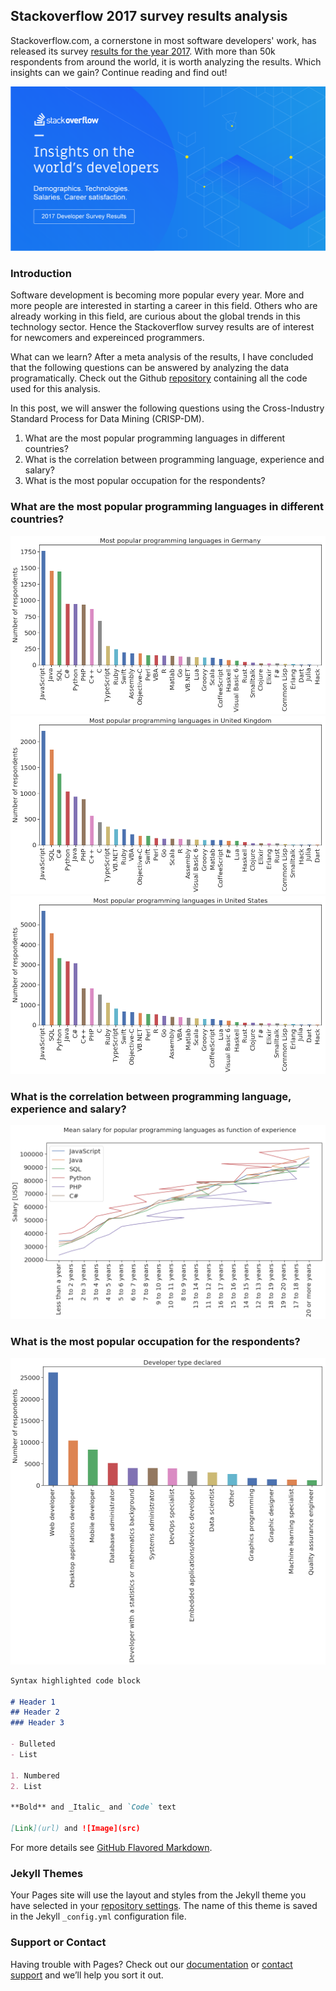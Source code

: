 ## Stackoverflow 2017 survey results analysis

Stackoverflow.com, a cornerstone in most software developers' work, has released its survey [results for the year 2017](https://insights.stackoverflow.com/survey). With more than 50k respondents from around the world, it is worth analyzing the results. Which insights can we gain? Continue reading and find out! 

![Alt text](resources/stack_overflow_image_logo.png?raw=true "Stackoverflow survery logo")

### Introduction
Software development is becoming more popular every year. More and more people are interested in starting a career in this field. Others who are already working in this field, are curious about the global trends in this technology sector. Hence the Stackoverflow survey results are of interest for newcomers and expereinced programmers.

What can we learn? After a meta analysis of the results, I have concluded that the following questions can be answered by analyzing the data programatically. Check out the Github [repository](https://github.com/fertrevino/write_a_data_science_blog_post) containing all the code used for this analysis.

In this post, we will answer the following questions using the Cross-Industry Standard Process for Data Mining (CRISP-DM).

1. What are the most popular programming languages in different countries? 
2. What is the correlation between programming language, experience and salary?
3. What is the most popular occupation for the respondents?



### What are the most popular programming languages in different countries? 
![Alt text](resources/language_chart_Germany.png?raw=true "Most popular programing languages in Germany (2017)")
![Alt text](resources/language_chart_United_Kingdom.png?raw=true "Most popular programing languages in United Kingdom (2017)")
![Alt text](resources/language_chart_United_States.png?raw=true "Most popular programing languages in United States (2017)")


### What is the correlation between programming language, experience and salary?
![Alt text](resources/mean_salary_popular_language_for_experience.png?raw=true "Salary as function of experience for popular programming languages (2017)")




### What is the most popular occupation for the respondents?
![Alt text](resources/developer_types.png?raw=true "Most common developer types (2017)")




```markdown
Syntax highlighted code block

# Header 1
## Header 2
### Header 3

- Bulleted
- List

1. Numbered
2. List

**Bold** and _Italic_ and `Code` text

[Link](url) and ![Image](src)
```

For more details see [GitHub Flavored Markdown](https://guides.github.com/features/mastering-markdown/).

### Jekyll Themes

Your Pages site will use the layout and styles from the Jekyll theme you have selected in your [repository settings](https://github.com/fertrevino/github_page/settings). The name of this theme is saved in the Jekyll `_config.yml` configuration file.

### Support or Contact

Having trouble with Pages? Check out our [documentation](https://help.github.com/categories/github-pages-basics/) or [contact support](https://github.com/contact) and we’ll help you sort it out.
